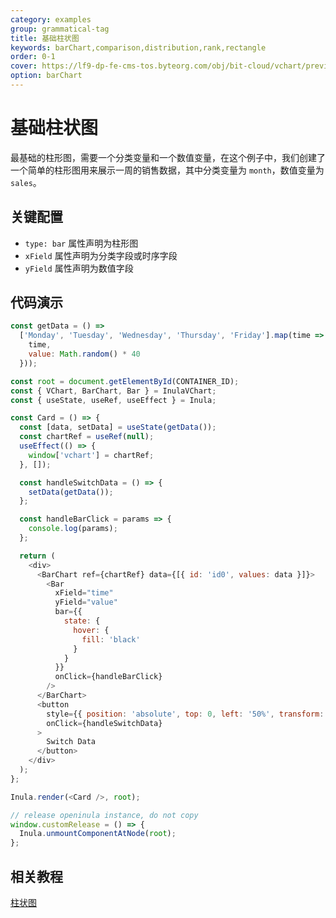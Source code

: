 ```yaml
---
category: examples
group: grammatical-tag
title: 基础柱状图
keywords: barChart,comparison,distribution,rank,rectangle
order: 0-1
cover: https://lf9-dp-fe-cms-tos.byteorg.com/obj/bit-cloud/vchart/preview/bar-chart/basic-column.png
option: barChart
---
```


# 基础柱状图

最基础的柱形图，需要一个分类变量和一个数值变量，在这个例子中，我们创建了一个简单的柱形图用来展示一周的销售数据，其中分类变量为 `month`，数值变量为 `sales`。

## 关键配置

- `type: bar` 属性声明为柱形图
- `xField` 属性声明为分类字段或时序字段
- `yField` 属性声明为数值字段

## 代码演示

```javascript livedemo template=openinula-vchart
const getData = () =>
  ['Monday', 'Tuesday', 'Wednesday', 'Thursday', 'Friday'].map(time => ({
    time,
    value: Math.random() * 40
  }));

const root = document.getElementById(CONTAINER_ID);
const { VChart, BarChart, Bar } = InulaVChart;
const { useState, useRef, useEffect } = Inula;

const Card = () => {
  const [data, setData] = useState(getData());
  const chartRef = useRef(null);
  useEffect(() => {
    window['vchart'] = chartRef;
  }, []);

  const handleSwitchData = () => {
    setData(getData());
  };

  const handleBarClick = params => {
    console.log(params);
  };

  return (
    <div>
      <BarChart ref={chartRef} data={[{ id: 'id0', values: data }]}>
        <Bar
          xField="time"
          yField="value"
          bar={{
            state: {
              hover: {
                fill: 'black'
              }
            }
          }}
          onClick={handleBarClick}
        />
      </BarChart>
      <button
        style={{ position: 'absolute', top: 0, left: '50%', transform: 'translate(-50%, 0)' }}
        onClick={handleSwitchData}
      >
        Switch Data
      </button>
    </div>
  );
};

Inula.render(<Card />, root);

// release openinula instance, do not copy
window.customRelease = () => {
  Inula.unmountComponentAtNode(root);
};
```

## 相关教程

[柱状图](link)
